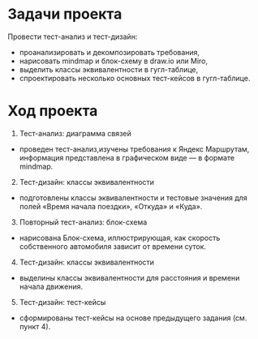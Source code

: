# **Задачи проекта**

Провести тест-анализ и тест-дизайн: 
- проанализировать и декомпозировать требования,
- нарисовать mindmap и блок-схему в draw.io или Miro,
- выделить классы эквивалентности в гугл-таблице,
- спроектировать несколько основных тест-кейсов в гугл-таблице.

# **Ход проекта**

1. Тест-анализ: диаграмма связей
- проведен тест-анализ,изучены требования к Яндекс Маршрутам, информация представлена в графическом виде — в формате mindmap.

2. Тест-дизайн: классы эквивалентности
* подготовлены классы эквивалентности и тестовые значения для полей «Время начала поездки», «Откуда» и «Куда».

3. Повторный тест-анализ: блок-схема
* нарисована Блок-схема, иллюстрирующая, как скорость собственного автомобиля зависит от времени суток.

4. Тест-дизайн: классы эквивалентности
* выделины классы эквивалентности для расстояния и времени начала движения.

5. Тест-дизайн: тест-кейсы
* сформированы тест-кейсы на основе предыдущего задания (см. пункт 4).
